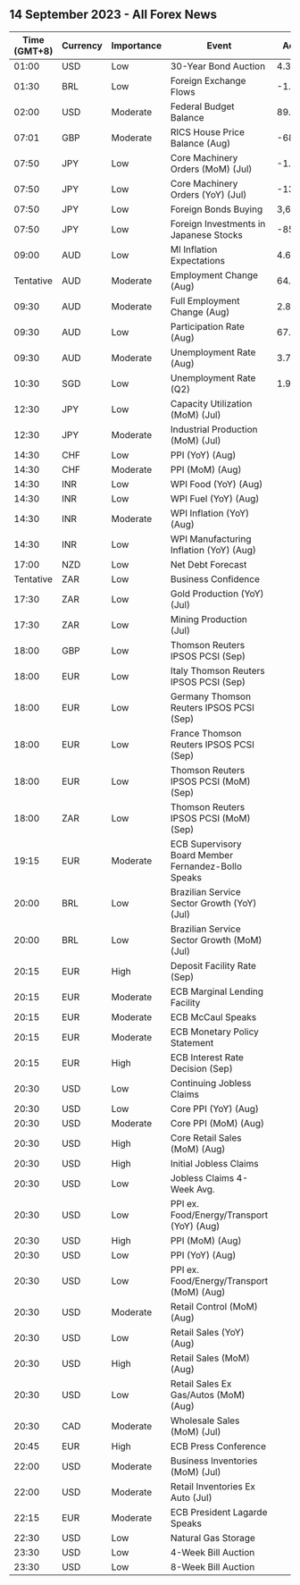 ## 14 September 2023 - All Forex News

| Time (GMT+8) | Currency | Importance | Event | Actual | Forecast | Previous |
|------|----------|------------|-------|--------|----------|----------|
| 01:00 | USD | Low | 30-Year Bond Auction | 4.345% |  | 4.189% |
| 01:30 | BRL | Low | Foreign Exchange Flows | -1.173B | 0.361B | -0.566B |
| 02:00 | USD | Moderate | Federal Budget Balance | 89.3B | -240.0B | -221.0B |
| 07:01 | GBP | Moderate | RICS House Price Balance (Aug) | -68% | -56% | -55% |
| 07:50 | JPY | Low | Core Machinery Orders (MoM) (Jul) | -1.1% | -0.9% | 2.7% |
| 07:50 | JPY | Low | Core Machinery Orders (YoY) (Jul) | -13.0% | -10.7% | -5.8% |
| 07:50 | JPY | Low | Foreign Bonds Buying | 3,631.9B |  | 90.7B |
| 07:50 | JPY | Low | Foreign Investments in Japanese Stocks | -854.7B |  | 532.1B |
| 09:00 | AUD | Low | MI Inflation Expectations | 4.6% |  | 4.9% |
| Tentative | AUD | Moderate | Employment Change (Aug) | 64.9K | 24.3K | -1.4K |
| 09:30 | AUD | Moderate | Full Employment Change (Aug) | 2.8K |  | -18.7K |
| 09:30 | AUD | Low | Participation Rate (Aug) | 67.0% | 66.7% | 66.9% |
| 09:30 | AUD | Moderate | Unemployment Rate (Aug) | 3.7% | 3.7% | 3.7% |
| 10:30 | SGD | Low | Unemployment Rate (Q2) | 1.9% | 1.9% | 1.9% |
| 12:30 | JPY | Low | Capacity Utilization (MoM) (Jul) |  |  | 3.8% |
| 12:30 | JPY | Moderate | Industrial Production (MoM) (Jul) |  | -2.0% | -2.0% |
| 14:30 | CHF | Low | PPI (YoY) (Aug) |  |  | -0.6% |
| 14:30 | CHF | Moderate | PPI (MoM) (Aug) |  | 0.1% | -0.1% |
| 14:30 | INR | Low | WPI Food (YoY) (Aug) |  |  | 14.25% |
| 14:30 | INR | Low | WPI Fuel (YoY) (Aug) |  |  | -12.79% |
| 14:30 | INR | Moderate | WPI Inflation (YoY) (Aug) |  | -0.60% | -1.36% |
| 14:30 | INR | Low | WPI Manufacturing Inflation (YoY) (Aug) |  |  | -2.51% |
| 17:00 | NZD | Low | Net Debt Forecast |  | 40.30% | 38.50% |
| Tentative | ZAR | Low | Business Confidence |  |  | 107.3 |
| 17:30 | ZAR | Low | Gold Production (YoY) (Jul) |  |  | 28.5% |
| 17:30 | ZAR | Low | Mining Production (Jul) |  | 0.5% | 1.1% |
| 18:00 | GBP | Low | Thomson Reuters IPSOS PCSI (Sep) |  |  | 50.2 |
| 18:00 | EUR | Low | Italy Thomson Reuters IPSOS PCSI (Sep) |  |  | 45.75 |
| 18:00 | EUR | Low | Germany Thomson Reuters IPSOS PCSI (Sep) |  |  | 48.80 |
| 18:00 | EUR | Low | France Thomson Reuters IPSOS PCSI (Sep) |  |  | 43.82 |
| 18:00 | EUR | Low | Thomson Reuters IPSOS PCSI (MoM) (Sep) |  |  | 49.82 |
| 18:00 | ZAR | Low | Thomson Reuters IPSOS PCSI (MoM) (Sep) |  |  | 40.56 |
| 19:15 | EUR | Moderate | ECB Supervisory Board Member Fernandez-Bollo Speaks |  |  |  |
| 20:00 | BRL | Low | Brazilian Service Sector Growth (YoY) (Jul) |  |  | 4.1% |
| 20:00 | BRL | Low | Brazilian Service Sector Growth (MoM) (Jul) |  |  | 0.2% |
| 20:15 | EUR | High | Deposit Facility Rate (Sep) |  | 3.75% | 3.75% |
| 20:15 | EUR | Moderate | ECB Marginal Lending Facility |  |  | 4.50% |
| 20:15 | EUR | Moderate | ECB McCaul Speaks |  |  |  |
| 20:15 | EUR | Moderate | ECB Monetary Policy Statement |  |  |  |
| 20:15 | EUR | High | ECB Interest Rate Decision (Sep) |  | 4.25% | 4.25% |
| 20:30 | USD | Low | Continuing Jobless Claims |  | 1,693K | 1,679K |
| 20:30 | USD | Low | Core PPI (YoY) (Aug) |  | 2.2% | 2.4% |
| 20:30 | USD | Moderate | Core PPI (MoM) (Aug) |  | 0.2% | 0.3% |
| 20:30 | USD | High | Core Retail Sales (MoM) (Aug) |  | 0.4% | 1.0% |
| 20:30 | USD | High | Initial Jobless Claims |  | 226K | 216K |
| 20:30 | USD | Low | Jobless Claims 4-Week Avg. |  |  | 229.25K |
| 20:30 | USD | Low | PPI ex. Food/Energy/Transport (YoY) (Aug) |  |  | 2.7% |
| 20:30 | USD | High | PPI (MoM) (Aug) |  | 0.4% | 0.3% |
| 20:30 | USD | Low | PPI (YoY) (Aug) |  | 1.2% | 0.8% |
| 20:30 | USD | Low | PPI ex. Food/Energy/Transport (MoM) (Aug) |  |  | 0.2% |
| 20:30 | USD | Moderate | Retail Control (MoM) (Aug) |  |  | 1.0% |
| 20:30 | USD | Low | Retail Sales (YoY) (Aug) |  |  | 3.17% |
| 20:30 | USD | High | Retail Sales (MoM) (Aug) |  | 0.2% | 0.7% |
| 20:30 | USD | Low | Retail Sales Ex Gas/Autos (MoM) (Aug) |  | 0.5% | 1.0% |
| 20:30 | CAD | Moderate | Wholesale Sales (MoM) (Jul) |  | -2.0% | -2.8% |
| 20:45 | EUR | High | ECB Press Conference |  |  |  |
| 22:00 | USD | Moderate | Business Inventories (MoM) (Jul) |  | 0.1% | 0.0% |
| 22:00 | USD | Moderate | Retail Inventories Ex Auto (Jul) |  |  | 0.1% |
| 22:15 | EUR | Moderate | ECB President Lagarde Speaks |  |  |  |
| 22:30 | USD | Low | Natural Gas Storage |  |  | 33B |
| 23:30 | USD | Low | 4-Week Bill Auction |  |  | 5.280% |
| 23:30 | USD | Low | 8-Week Bill Auction |  |  | 5.290% |
